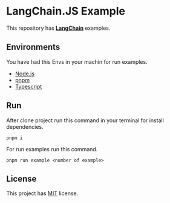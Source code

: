 # LangChain.JS Example
This repository has [**LangChain**](https://www.langchain.com/ "LangChain") examples.

## Environments
You have had this Envs in your machin for run examples.

- [Node.js](https://nodejs.org/en "Node.js")
- [pnpm](https://pnpm.io/ "pnpm")
- [Typescript](https://www.typescriptlang.org/ "Typescript")

## Run
After clone project run this command in your terminal for install dependencies.

```
pnpm i
```
For run examples run this command.

```
pnpm run example <number of example>
```

## License
This project has [MIT](https://github.com/amirkangarloo/langchain-examples/blob/main/LICENSE "MIT") license.

